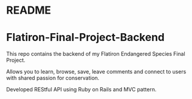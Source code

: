 # README


# Flatiron-Final-Project-Backend


This repo contains the backend of my Flatiron Endangered Species Final Project.

Allows you to learn, browse, save, leave comments and connect to users with shared passion for conservation.

Developed REStful API using Ruby on Rails and MVC pattern.
